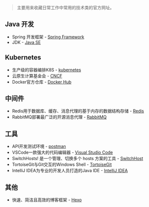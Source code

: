 > 主要用来收藏日常工作中常用的技术类的官方网址。

## Java 开发
+ Spring 开发框架 - [Spring Framework](https://spring.io/)
+ JDK - [Java SE](https://www.oracle.com/technetwork/java/javase/downloads/index.html)

## Kubernetes
+ 生产级的容器编排K8S - [kubernetes](https://kubernetes.io/)
+ 云原生计算基金会 - [CNCF](https://www.cncf.io)
+ Docker官方仓库 - [Docker Hub](https://hub.docker.com)

## 中间件
+ Redis用于数据库、缓存、消息代理的基于内存的数据结构存储 - [Redis](https://redis.io)
+ RabbitMQ部署最广泛的开源消息代理 - [RabbitMQ](https://www.rabbitmq.com)

## 工具
+ API开发测试环境 - [postman](https://www.getpostman.com)
+ VSCode一款强大的代码编辑器 - [Visual Studio Code](https://code.visualstudio.com/)
+ SwitchHosts! 是一个管理、切换多个 hosts 方案的工具 - [SwitchHost](https://oldj.github.io/SwitchHosts/)
+ TortoiseGit与Git交互的Windows Shell - [TortoiseGit](https://tortoisegit.org)
+ IntelliJ IDEA为专业的开发人员打造的Java IDE - [IntelliJ IDEA](https://www.jetbrains.com/idea)

## 其他

+ 快速、简洁且高效的博客框架 - [Hexo](https://hexo.io)
